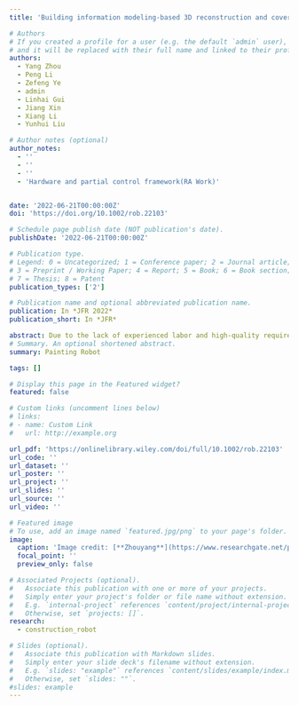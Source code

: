 ```yaml
---
title: 'Building information modeling‐based 3D reconstruction and coverage planning enabled automatic painting of interior walls using a novel painting robot in construction'

# Authors
# If you created a profile for a user (e.g. the default `admin` user), write the username (folder name) here
# and it will be replaced with their full name and linked to their profile.
authors:
  - Yang Zhou
  - Peng Li
  - Zefeng Ye
  - admin
  - Linhai Gui
  - Jiang Xin
  - Xiang Li
  - Yunhui Liu

# Author notes (optional)
author_notes:
  - ''
  - ''
  - ''
  - 'Hardware and partial control framework(RA Work)'


date: '2022-06-21T00:00:00Z'
doi: 'https://doi.org/10.1002/rob.22103'

# Schedule page publish date (NOT publication's date).
publishDate: '2022-06-21T00:00:00Z'

# Publication type.
# Legend: 0 = Uncategorized; 1 = Conference paper; 2 = Journal article;
# 3 = Preprint / Working Paper; 4 = Report; 5 = Book; 6 = Book section;
# 7 = Thesis; 8 = Patent
publication_types: ['2']

# Publication name and optional abbreviated publication name.
publication: In *JFR 2022*
publication_short: In *JFR*

abstract: Due to the lack of experienced labor and high-quality requirements, interior painting task calls for robotic solutions in the construction field. This paper presents a robotic system aiming for the automatic interior wall painting task. The new painting robot comprises an omnidirectional mobile base and a seven degrees-of-freedom (7-DOF) redundant manipulator consisting of a 6-DOF robot arm and a 1-DOF lifting mechanism to make the painting task more flexible. Further, a building information modeling-based three-dimensional (3D) reconstruction approach is used to obtain the complete 3D model of all walls in the interior environment for automatic painting. Moreover, we propose a two-stage coverage planning framework to automatically generate optimal mobile base paths and manipulator trajectories to paint the walls. In the proposed framework, the global planner plans the painting waypoints sequence optimally. The local planner generates the mobile base poses by a new evaluation function which both ensures coverage of all painting waypoints and optimizes robot paths length. The results of field tests showed that the whole painting robot system has high environment adaptability to paint interior walls automatically. Furthermore, the planning results can significantly reduce total robot paths length compared with the previous studies. The painting robot can automatically finish a painting of 46.3 square meter in 59.3 mins, and this performance verifies the proposed design and algorithms.
# Summary. An optional shortened abstract.
summary: Painting Robot

tags: []

# Display this page in the Featured widget?
featured: false

# Custom links (uncomment lines below)
# links:
# - name: Custom Link
#   url: http://example.org

url_pdf: 'https://onlinelibrary.wiley.com/doi/full/10.1002/rob.22103'
url_code: ''
url_dataset: ''
url_poster: ''
url_project: ''
url_slides: ''
url_source: ''
url_video: ''

# Featured image
# To use, add an image named `featured.jpg/png` to your page's folder.
image:
  caption: 'Image credit: [**Zhouyang**](https://www.researchgate.net/profile/Zhou-Yang-18/research)'
  focal_point: ''
  preview_only: false

# Associated Projects (optional).
#   Associate this publication with one or more of your projects.
#   Simply enter your project's folder or file name without extension.
#   E.g. `internal-project` references `content/project/internal-project/index.md`.
#   Otherwise, set `projects: []`.
research:
  - construction_robot

# Slides (optional).
#   Associate this publication with Markdown slides.
#   Simply enter your slide deck's filename without extension.
#   E.g. `slides: "example"` references `content/slides/example/index.md`.
#   Otherwise, set `slides: ""`.
#slides: example
---
```

